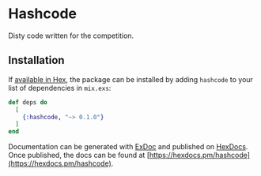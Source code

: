 # Hashcode

Disty code written for the competition.

## Installation

If [available in Hex](https://hex.pm/docs/publish), the package can be installed
by adding `hashcode` to your list of dependencies in `mix.exs`:

```elixir
def deps do
  [
    {:hashcode, "~> 0.1.0"}
  ]
end
```

Documentation can be generated with [ExDoc](https://github.com/elixir-lang/ex_doc)
and published on [HexDocs](https://hexdocs.pm). Once published, the docs can
be found at [https://hexdocs.pm/hashcode](https://hexdocs.pm/hashcode).

